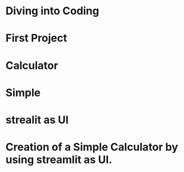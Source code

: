 # Diving into Coding
# First Project
# Calculator
# Simple
# strealit as UI
# Creation of a Simple Calculator by using streamlit as UI.
